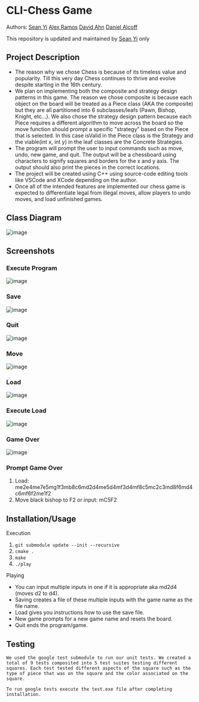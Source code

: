 # CLI-Chess Game
 
  Authors: [Sean Yi](https://github.com/syi012) [Alex Ramos](https://github.com/RamosAlexCS) [David Ahn](https://github.com/dahn013) [Daniel Alcoff](https://github.com/ilkiyani)
  
  This repository is updated and maintained by [Sean Yi](https://github.com/syi012) only

## Project Description
  * The reason why we chose Chess is because of its timeless value and popularity. Till this very day Chess continues to thrive and evolve despite starting in the 16th century. 
  * We plan on implementing both the composite and strategy design patterns in this game. The reason we chose composite is because each object on the board will be treated as a Piece class (AKA the composite) but they are all partitioned into 6 subclasses/leafs (Pawn, Bishop, Knight, etc...). We also chose the strategy design pattern because each Piece requires a different algorithm to move across the board so the move function should prompt a specific "strategy" based on the Piece that is selected. In this case isValid in the Piece class is the Strategy and the viable(int x, int y) in the leaf classes are the Concrete Strategies.
  * The program will prompt the user to input commands such as move, undo, new game, and quit. The output will be a chessboard using characters to signify squares and borders for the x and y axis. The output should also print the pieces in the correct locations.
  * The project will be created using C++ using source-code editing tools like VSCode and XCode depending on the author.
  * Once all of the intended features are implemented our chess game is expected to differentiate legal from illegal moves, allow players to undo moves, and load unfinished games. 
 
## Class Diagram
  ![image](https://github.com/seanjyi8424/CLI-Chess-UCR/assets/108261874/618792a8-babf-453b-8ea6-d0028264abad)

## Screenshots
### Execute Program
![image](https://github.com/seanjyi8424/CLI-Chess-UCR/assets/108261874/a5010787-054a-4fa8-98f4-fcc0ab996208)

### Save
![image](https://github.com/seanjyi8424/CLI-Chess-UCR/assets/108261874/00235596-8819-46e2-8a3e-75ee432e7af9)

### Quit
![image](https://github.com/seanjyi8424/CLI-Chess-UCR/assets/108261874/1cafe28c-8498-41a9-aedc-102ef7714bc9)

### Move
![image](https://github.com/seanjyi8424/CLI-Chess-UCR/assets/108261874/271674e7-39ad-49f7-a574-ca3b163f8de8)

### Load
![image](https://github.com/seanjyi8424/CLI-Chess-UCR/assets/108261874/39974a99-c9e9-4571-b510-e7427348c11a)

### Execute Load
![image](https://github.com/seanjyi8424/CLI-Chess-UCR/assets/108261874/71b31159-76de-4271-90b2-b10cbc27f911)

### Game Over
![image](https://github.com/seanjyi8424/CLI-Chess-UCR/assets/108261874/29775818-de16-45e1-82fa-fb6cb4ddf9b8)

### Prompt Game Over
1. Load: me2e4me7e5mg1f3mb8c6md2d4me5d4mf3d4mf8c5mc2c3md8f6md4c6mf6f2me1f2
2. Move black bishop to F2 or input: mC5F2

 ## Installation/Usage
  Execution
  1. ``git submodule update --init --recursive``
  2. ``cmake .``
  3. ``make``
  4. ``./play``
  
  Playing
  * You can input multiple inputs in one if it is appropriate aka md2d4 (moves d2 to d4).
  * Saving creates a file of these multiple inputs with the game name as the file name.
  * Load gives you instructions how to use the save file.
  * New game prompts for a new game name and resets the board.
  * Quit ends the program/game.
 ## Testing
    We used the google test submodule to run our unit tests. We created a total of 9 tests composited into 5 test suites testing different squares. Each test tested different aspects of the square such as the type of piece that was on the square and the color associated on the square. 

    To run google tests execute the test.exe file after completing installation.
 
